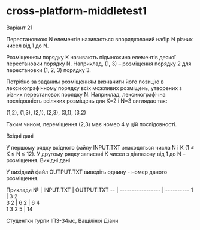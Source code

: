 # cross-platform-middletest1

Варіант 21

Перестановкою N елементів називається впорядкований набір N різних чисел від 1 до N.

Розміщенням порядку K називають підмножина елементів деякої перестановки порядку N. Наприклад, (1, 3) – розміщення порядку 2 для перестановки (1, 2, 3) порядку 3.

Потрібно за заданим розміщенням визначити його позицію в лексикографічному порядку всіх можливих розміщень, утворених з різних перестановок порядку N.
Наприклад, лексикографічна послідовність всіляких розміщень для K=2 і N=3 виглядає так:

(1,2), (1,3), (2,1), (2,3), (3,1), (3,2)

Таким чином, переміщення (2,3) має номер 4 у цій послідовності.

Вхідні дані

У першому рядку вхідного файлу INPUT.TXT знаходяться числа N і K (1 ≤ K ≤ N ≤ 12). У другому рядку записані K чисел з діапазону від 1 до N – розміщення.
Вихідні дані

У вихідний файл OUTPUT.TXT виведіть однину - номер даного розміщення.

Приклади
№ | INPUT.TXT          | OUTPUT.TXT
-- | ----------------- | ----------
1  | 3 2<br>3 2        | 6
2  | 6 4<br>1 3 2 5    | 14

Студентки гурпи ІПЗ-34мс, Ващіліної Діани